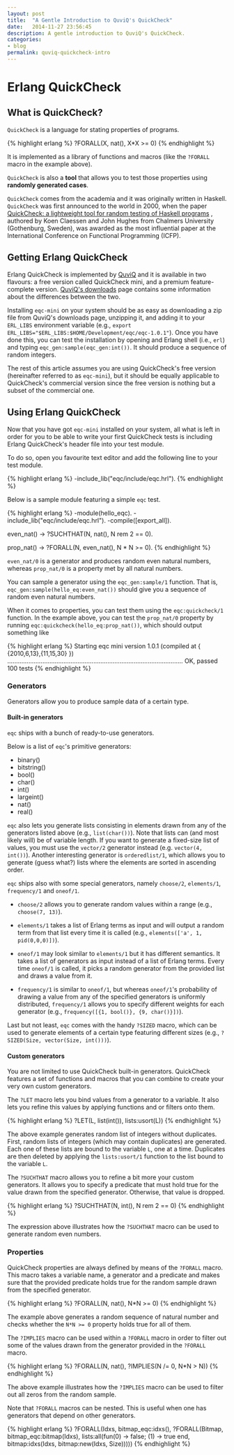 ```yaml
---
layout: post
title:  "A Gentle Introduction to QuviQ's QuickCheck"
date:   2014-11-27 23:56:45
description: A gentle introduction to QuviQ's QuickCheck.
categories:
- blog
permalink: quviq-quickcheck-intro
---
```


# Erlang QuickCheck

## What is QuickCheck?

`QuickCheck` is a language for stating properties of programs.

{% highlight erlang %}
?FORALL(X, nat(), X*X >= 0)
{% endhighlight %}

It is implemented as a library of functions and macros (like the `?FORALL`
macro in the example above).

`QuickCheck` is also a **tool** that allows you to test those properties
using **randomly generated cases**.

`QuickCheck` comes from the academia and it was originally written in Haskell.
`QuickCheck` was first announced to the world in 2000, when the paper
[QuickCheck: a lightweight tool for random testing of Haskell programs](http://users.eecs.northwestern.edu/~robby/courses/395-495-2009-fall/quick.pdf)
, authored by Koen Claessen and John Hughes from Chalmers University
(Gothenburg, Sweden), was awarded as the most influential paper at the
International Conference on Functional Programming (ICFP).

## Getting Erlang QuickCheck

Erlang QuickCheck is implemented by [QuviQ](http://www.quviq.com/) and it is
available in two flavours: a free version called QuickCheck mini, and a premium
feature-complete version. [QuviQ's downloads](http://www.quviq.com/downloads/)
page contains some information about the differences between the two.

Installing `eqc-mini` on your system should be as easy as downloading a zip
file from QuviQ's downloads page, unzipping it, and adding it to your
`ERL_LIBS` environment variable (e.g.,
`export ERL_LIBS="$ERL_LIBS:$HOME/Development/eqc/eqc-1.0.1"`). Once
you have done this, you can test the installation by opening and Erlang shell
(i.e., `erl`) and typing `eqc_gen:sample(eqc_gen:int())`. It should produce a
sequence of random integers.

The rest of this article assumes you are using QuickCheck's free version
(hereinafter referred to as `eqc-mini`), but it
should be equally applicable to QuickCheck's commercial version since the free
version is nothing but a subset of the commercial one.

## Using Erlang QuickCheck

Now that you have got `eqc-mini` installed on your system, all what is left in
order for you to be able to write your first QuickCheck tests is including
Erlang QuickCheck's header file into your test module.

To do so, open you favourite text editor and add the following line to your
test module.

{% highlight erlang %}
-include_lib("eqc/include/eqc.hrl").
{% endhighlight %}

Below is a sample module featuring a simple `eqc` test.

{% highlight erlang %}
-module(hello_eqc).
-include_lib("eqc/include/eqc.hrl").
-compile([export_all]).

even_nat() ->
    ?SUCHTHAT(N, nat(),
              N rem 2 == 0).

prop_nat() ->
    ?FORALL(N, even_nat(),
            N * N >= 0).
{% endhighlight %}

`even_nat/0` is a generator and produces random even natural numbers,
whereas  `prop_nat/0` is a property met by all natural numbers.

You can sample a generator using the `eqc_gen:sample/1` function. That is,
`eqc_gen:sample(hello_eq:even_nat())` should give you a sequence of random
even natural numbers.

When it comes to properties, you can test them using the `eqc:quickcheck/1`
function. In the example above, you can test the `prop_nat/0` property by
running `eqc:quickcheck(hello_eq:prop_nat())`, which should output something
like

{% highlight erlang %}
Starting eqc mini version 1.0.1 (compiled at { {2010,6,13},{11,15,30} })
....................................................................................................
OK, passed 100 tests
{% endhighlight %}


### Generators

Generators allow you to produce sample data of a certain type.

#### Built-in generators

`eqc` ships with a bunch of ready-to-use generators.

Below is a list of `eqc`'s primitive generators:

- binary()
- bitstring()
- bool()
- char()
- int()
- largeint()
- nat()
- real()

`eqc` also lets you generate lists consisting in elements drawn from any of the
generators listed above (e.g., `list(char())`). Note that lists can (and most likely
will) be of variable length. If you want to generate a fixed-size list of values, you
must use the `vector/2` generator instead (e.g. `vector(4, int())`). Another
interesting generator is `orderedlist/1`, which allows you to generate (guess what?) lists where the elements are sorted in ascending order.

`eqc` ships also with some special generators, namely `choose/2`, `elements/1`,
`frequency/1` and `oneof/1`.

- `choose/2` allows you to generate random values within a range (e.g., `choose(7, 13)`).

- `elements/1` takes a list of Erlang terms as input and will output a random term
from that list every time it is called (e.g., `elements(['a', 1, pid(0,0,0)])`).

- `oneof/1` may look similar to `elements/1` but it has different
semantics. It takes a list of generators as input instead of a list of Erlang terms. Every time `oneof/1` is called, it picks a random generator from the provided list and draws a value from it.

- `frequency/1` is similar to `oneof/1`, but whereas `oneof/1`'s probability of
drawing a value from any of the specified generators is uniformly distributed,
`frequency/1` allows you to specify different weights for each generator (e.g.,
`frequency([{1, bool()}, {9, char()}])`).

Last but not least, `eqc` comes with the handy `?SIZED` macro, which can be
used to generate elements of a certain type featuring different sizes (e.g.,
`?SIZED(Size, vector(Size, int()))`).

#### Custom generators

You are not limited to use QuickCheck built-in generators. QuickCheck features
a set of functions and macros that you can combine to create your very own
custom generators.

The `?LET` macro lets you bind values from a generator to a variable. It also lets
you refine this values by applying functions and or filters onto them.

{% highlight erlang %}
?LET(L, list(int()), lists:usort(L))
{% endhighlight %}

The above example generates random list of integers without duplicates. First,
random lists of integers (which may contain duplicates) are generated. Each one
of these lists are bound to the variable `L`, one at a time. Duplicates are then
deleted by applying the `lists:usort/1` function to the list bound to the variable `L`.

The `?SUCHTHAT` macro allows you to refine a bit more your custom
generators. It allows you to specify a predicate that must hold true for the value
drawn from the specified generator. Otherwise, that value is dropped.

{% highlight erlang %}
?SUCHTHAT(N, int(), N rem 2 == 0)
{% endhighlight %}

The expression above illustrates how the `?SUCHTHAT` macro can be used to
generate random even numbers.

### Properties

QuickCheck properties are always defined by means of the `?FORALL` macro.
This macro takes a variable name, a generator and a predicate and makes sure
that the provided predicate holds true for the random sample drawn from the
specified generator.

{% highlight erlang %}
?FORALL(N, nat(), N*N >= 0)
{% endhighlight %}

The example above generates a random sequence of natural number and checks
whether the `N*N >= 0` property holds true for all of them.

The `?IMPLIES` macro can be used within a `?FORALL` macro in order to filter
out some of the values drawn from the generator provided in the `?FORALL`
macro.

{% highlight erlang %}
?FORALL(N, nat(),
?IMPLIES(N /= 0, N*N > N))
{% endhighlight %}

The above example illustrates how the `?IMPLIES` macro can be used to filter
out all zeros from the random sample.

Note that `?FORALL` macros can be nested. This is useful when one has
generators that depend on other generators.


{% highlight erlang %}
?FORALL(Idxs, bitmap_eqc:idxs(),
?FORALL(Bitmap, bitmap_eqc:bitmap(Idxs),
        lists:all(fun(0) -> false;
                     (1) -> true
                  end,
                  bitmap:idxs(Idxs, bitmap:new(Idxs, Size)))))
{% endhighlight %}
